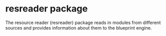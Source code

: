 # resreader package

The resource reader (resreader) package reads in modules from different
sources and provides information about them to the blueprint engine.
